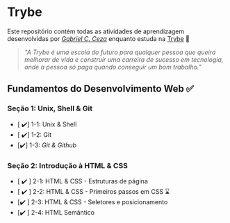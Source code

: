 # Trybe

Este repositório contém todas as atividades de aprendizagem desenvolvidas por _[Gabriel C. Ceza](https://www.linkedin.com/in/gabriel-ceza/)_ enquanto estuda na [Trybe](https://www.betrybe.com/) 🚀

> _"A Trybe é uma escola do futuro para qualquer pessoa que queira melhorar de vida e construir uma carreira de sucesso em tecnologia, onde a pessoa só paga quando conseguir um bom trabalho."_

## Fundamentos do Desenvolvimento Web ✅

### Seção 1: Unix, Shell & Git

- [ :heavy_check_mark:] 1-1: Unix & Shell 
- [ :heavy_check_mark:] 1-2: Git 
- [:heavy_check_mark:] 1-3: _Git & Github_  

### Seção 2: Introdução à HTML & CSS

- [ :heavy_check_mark: ] 2-1: HTML & CSS - Estruturas de página 
- [ :heavy_check_mark: ] 2-2: HTML & CSS - Primeiros passos em CSS :hourglass:
- [:heavy_check_mark: ] 2-3: HTML & CSS - Seletores e posicionamento 
- [:heavy_check_mark: ] 2-4: HTML Semântico
     
